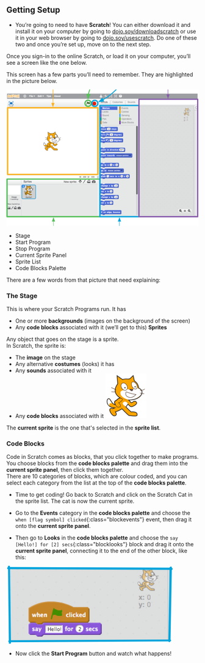 ## Getting Setup

+ You’re going to need to have **Scratch**! You can either download it and install it on your computer by going to [dojo.soy/downloadscratch](dojo.soy/downloadscratch) or use it in your web browser by going to [dojo.soy/usescratch](dojo.soy/usescratch). Do one of these two and once you’re set up, move on to the next step.

Once you sign-in to the online Scratch, or load it on your computer, you’ll see a screen like the one below.

This screen has a few parts you’ll need to remember. They are highlighted in the picture below. 

![](images/setup1.png)

   * Stage
   * Start Program
   * Stop Program
   * Current Sprite Panel
   * Sprite List
   * Code Blocks Palette

There are a few words from that picture that need explaining:

### The Stage

   This is where your Scratch Programs run. It has

   * One or more **backgrounds** \(images on the background of the screen\)
   * Any **code blocks** associated with it \(we’ll get to this\)
     **Sprites**

   Any object that goes on the stage is a sprite.  
   In Scratch, the sprite is:

   * The **image** on the stage
   * Any alternative **costumes** \(looks\) it has
   * Any **sounds** associated with it
   * Any **code blocks** associated with it ![](images/setup2.png)

   The **current sprite** is the one that's selected in the **sprite list**.

### Code Blocks

   Code in Scratch comes as blocks, that you click together to make programs. You choose blocks from the **code blocks palette** and drag them into the **current sprite panel**, then click them together.  
   There are 10 categories of blocks, which are colour coded, and you can select each category from the list at the top of the **code blocks palette**.

+ Time to get coding! Go back to Scratch and click on the Scratch Cat in the sprite list. The cat is now the current sprite.  
   
+ Go to the **Events** category in the **code blocks palette** and choose the `when [flag symbol] clicked`{:class="blockevents"} event, then drag it onto the **current sprite panel**.  

+ Then go to **Looks** in the **code blocks palette** and choose the `say [Hello!] for [2] secs`{:class="blocklooks"} block and drag it onto the **current sprite panel**, connecting it to the end of the other block, like this: 

![](images/setup3.png)

+ Now click the **Start Program** button and watch what happens!



